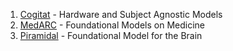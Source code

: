 1. [Cogitat](https://cogitat.io/) - Hardware and Subject Agnostic Models
2. [MedARC](https://cogitat.io/) - Foundational Models on Medicine
3. [Piramidal](https://piramidal.ai/) - Foundational Model for the Brain
